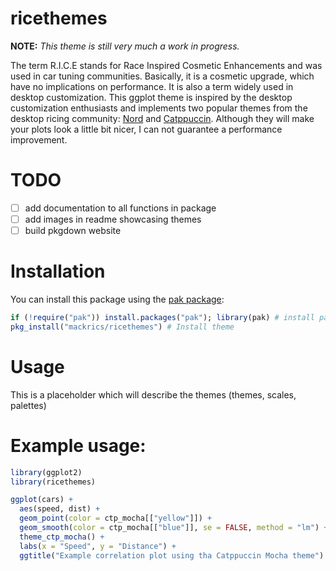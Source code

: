 # ricethemes

**NOTE:** *This theme is still very much a work in progress.*

The term R.I.C.E stands for Race Inspired Cosmetic Enhancements and was used in car tuning communities. Basically, it is a cosmetic upgrade, which have no implications on performance. It is also a term widely used in desktop
customization. This ggplot theme is inspired by the desktop customization
enthusiasts and implements two popular themes from the desktop ricing
community: [Nord](https://www.nordtheme.com/) and
[Catppuccin](https://github.com/catppuccin/catppuccin). Although they will make
your plots look a little bit nicer, I can not guarantee a performance
improvement.

# TODO
- [ ] add documentation to all functions in package
- [ ] add images in readme showcasing themes
- [ ] build pkgdown website

# Installation

You can install this package using the [pak package](https://pak.r-lib.org/):

```R
if (!require("pak")) install.packages("pak"); library(pak) # install pak if needed and load it
pkg_install("mackrics/ricethemes") # Install theme
```

# Usage 

This is a placeholder which will describe the themes (themes, scales, palettes)

# Example usage:

```R
library(ggplot2)
library(ricethemes)

ggplot(cars) +
  aes(speed, dist) +
  geom_point(color = ctp_mocha[["yellow"]]) +
  geom_smooth(color = ctp_mocha[["blue"]], se = FALSE, method = "lm") +
  theme_ctp_mocha() +
  labs(x = "Speed", y = "Distance") +
  ggtitle("Example correlation plot using tha Catppuccin Mocha theme")
```
